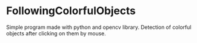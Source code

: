 # FollowingColorfulObjects
Simple  program made with python and opencv library. Detection of colorful objects after clicking on them by mouse.
